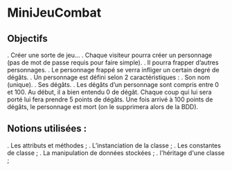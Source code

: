 # MiniJeuCombat

## Objectifs

. Créer une sorte de jeu…
. Chaque visiteur pourra créer un personnage (pas de mot de passe requis pour faire simple).
. Il pourra frapper d’autres personnages.
. Le personnage frappé se verra infliger un certain degré de dégâts.
. Un personnage est défini selon 2 caractéristiques :
. Son nom (unique).
. Ses dégâts.
. Les dégâts d’un personnage sont compris entre 0 et 100. Au début, il a bien entendu 0 de dégât. Chaque coup qui lui sera porté lui fera prendre 5 points de dégâts. Une fois arrivé à 100 points de dégâts, le personnage est mort (on le supprimera alors de la BDD).

## Notions utilisées :

. Les attributs et méthodes ;
. L’instanciation de la classe ;
. Les constantes de classe ;
. La manipulation de données stockées ;
. l'héritage d'une classe ;